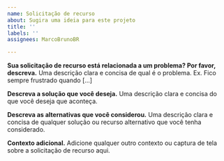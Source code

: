```yaml
---
name: Solicitação de recurso
about: Sugira uma ideia para este projeto
title: ''
labels: ''
assignees: MarcoBrunoBR

---
```


**Sua solicitação de recurso está relacionada a um problema? Por favor, descreva.**
Uma descrição clara e concisa de qual é o problema. 
Ex. Fico sempre frustrado quando [...]

**Descreva a solução que você deseja.**
Uma descrição clara e concisa do que você deseja que aconteça.

**Descreva as alternativas que você considerou.**
Uma descrição clara e concisa de qualquer solução ou recurso alternativo que você tenha considerado.

**Contexto adicional.**
Adicione qualquer outro contexto ou captura de tela sobre a solicitação de recurso aqui.
